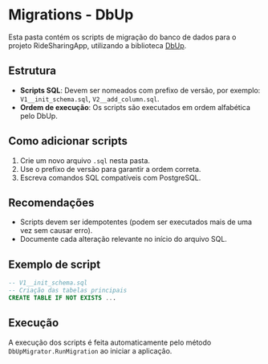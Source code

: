 # Migrations - DbUp

Esta pasta contém os scripts de migração do banco de dados para o projeto RideSharingApp, utilizando a biblioteca [DbUp](https://dbup.github.io/).

## Estrutura
- **Scripts SQL**: Devem ser nomeados com prefixo de versão, por exemplo: `V1__init_schema.sql`, `V2__add_column.sql`.
- **Ordem de execução**: Os scripts são executados em ordem alfabética pelo DbUp.

## Como adicionar scripts
1. Crie um novo arquivo `.sql` nesta pasta.
2. Use o prefixo de versão para garantir a ordem correta.
3. Escreva comandos SQL compatíveis com PostgreSQL.

## Recomendações
- Scripts devem ser idempotentes (podem ser executados mais de uma vez sem causar erro).
- Documente cada alteração relevante no início do arquivo SQL.

## Exemplo de script
```sql
-- V1__init_schema.sql
-- Criação das tabelas principais
CREATE TABLE IF NOT EXISTS ...
```

## Execução
A execução dos scripts é feita automaticamente pelo método `DbUpMigrator.RunMigration` ao iniciar a aplicação.
